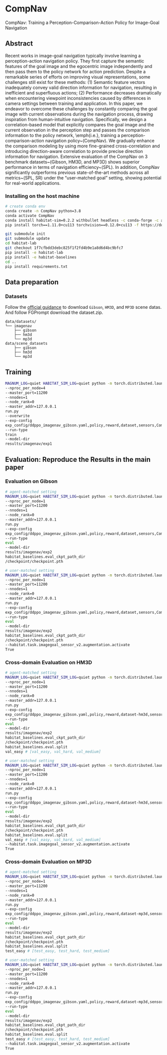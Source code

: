 # CompNav
CompNav: Training a Perception-Comparison-Action Policy for Image-Goal Navigation
## Abstract
Recent works in image-goal navigation typically involve learning a perception-action navigation policy. They first capture the semantic features of the goal image and the egocentric image independently and then pass them to the policy network for action prediction. Despite a remarkable series of efforts on improving visual representations, some challenges still exist for these methods: (1) Semantic feature vectors inadequately convey valid direction information for navigation, resulting in inefficient and superfluous actions; (2) Performance decreases dramatically when encountering viewpoint inconsistencies caused by differences in camera settings between training and application.
In this paper, we endeavor to overcome these challenges by constantly comparing the goal image with current observations during the navigation process, drawing inspiration from human-intuitive navigation. Specifically, we design a correlation-based model that explicitly compares the goal image and the current observation in the perception step and passes the comparison information to the policy network, \emph{i.e.}, training a perception-comparison-action navigation policy~(CompNav). We gradually enhance the comparison modeling by using more fine-grained cross-correlation and introducing direction-aware correlation to provide precise direction information for navigation. Extensive evaluation of the CompNav on 3 benchmark datasets~(Gibson, HM3D, and MP3D) shows superior performance in terms of navigation efficiency~(SPL). In addition, CompNav significantly outperforms previous state-of-the-art methods across all metrics~(SPL, SR) under the “user-matched goal” setting, showing potential for real-world applications. 

### Installing on the host machine
```bash
# create conda env
conda create -n CompNav python=3.8
conda activate CompNav
conda install habitat-sim=0.2.2 withbullet headless -c conda-forge -c aihabitat
pip install torch==1.11.0+cu113 torchvision==0.12.0+cu113 -f https://download.pytorch.org/whl/torch_stable.html

git submodule init
git submodule update
cd habitat-lab
git checkout 1f7cfbdd3debc825f1f2fd4b9e1a8d6d4bc9bfc7
pip install -e habitat-lab 
pip install -e habitat-baselines
cd ..
pip install requirements.txt
```

## Data preparation
### Datasets
Follow the [official guidance](https://github.com/facebookresearch/habitat-sim/blob/main/DATASETS.md#gibson-and-3dscenegraph-datasets) to download `Gibson`, `HM3D`, and `MP3D` scene datas. And follow FGPrompt download the dataset.zip. 
```
data/datasets/
└── imagenav
    ├── gibson
    ├── hm3d
    └── mp3d
data/scene_datasets
    ├── gibson
    ├── hm3d
    └── mp3d
```

## Training
```bash
MAGNUM_LOG=quiet HABITAT_SIM_LOG=quiet python -m torch.distributed.launch 
--nproc_per_node=4 
--master_port=11200 
--nnodes=1 
--node_rank=0 
--master_addr=127.0.0.1 
run.py 
--overwrite 
--exp-config 
exp_config/ddppo_imagenav_gibson.yaml,policy,reward,dataset,sensors,CompNav 
--run-type 
train 
--model-dir 
results/imagenav/exp1
```

## Evaluation: Reproduce the Results in the main paper️
### Evaluation on Gibson

```bash
# agent-matched setting
MAGNUM_LOG=quiet HABITAT_SIM_LOG=quiet python -m torch.distributed.launch 
--nproc_per_node=1 
--master_port=11200 
--nnodes=1 
--node_rank=0 
--master_addr=127.0.0.1 
run.py 
--exp-config
exp_config/ddppo_imagenav_gibson.yaml,policy,reward,dataset,sensors,CompNav,eval
--run-type
eval
--model-dir
results/imagenav/exp2
habitat_baselines.eval_ckpt_path_dir
/checkpoint/checkpoint.pth

# user-matched setting
MAGNUM_LOG=quiet HABITAT_SIM_LOG=quiet python -m torch.distributed.launch 
--nproc_per_node=1 
--master_port=11200 
--nnodes=1 
--node_rank=0 
--master_addr=127.0.0.1 
run.py 
--exp-config
exp_config/ddppo_imagenav_gibson.yaml,policy,reward,dataset,sensors,CompNav,eval
--run-type
eval
--model-dir
results/imagenav/exp2
habitat_baselines.eval_ckpt_path_dir
/checkpoint/checkpoint.pth
--habitat.task.imagegoal_sensor_v2.augmentation.activate
True
```




### Cross-domain Evaluation on HM3D
```bash
# agent-matched setting
MAGNUM_LOG=quiet HABITAT_SIM_LOG=quiet python -m torch.distributed.launch 
--nproc_per_node=1 
--master_port=11200 
--nnodes=1 
--node_rank=0 
--master_addr=127.0.0.1 
run.py 
--exp-config 
exp_config/ddppo_imagenav_gibson.yaml,policy,reward,dataset-hm3d,sensors,CompNav,eval 
--run-type 
eval 
--model-dir 
results/imagenav/exp2
habitat_baselines.eval_ckpt_path_dir 
/checkpoint/checkpoint.pth
habitat_baselines.eval.split 
val_easy # [val_easy, val_hard, val_medium]

# user-matched setting
MAGNUM_LOG=quiet HABITAT_SIM_LOG=quiet python -m torch.distributed.launch 
--nproc_per_node=1 
--master_port=11200 
--nnodes=1 
--node_rank=0 
--master_addr=127.0.0.1 
run.py 
--exp-config 
exp_config/ddppo_imagenav_gibson.yaml,policy,reward,dataset-hm3d,sensors,CompNav,eval 
--run-type 
eval 
--model-dir 
results/imagenav/exp2
habitat_baselines.eval_ckpt_path_dir 
/checkpoint/checkpoint.pth
habitat_baselines.eval.split 
val_easy # [val_easy, val_hard, val_medium]
--habitat.task.imagegoal_sensor_v2.augmentation.activate
True
```

### Cross-domain Evaluation on MP3D
```bash
# agent-matched setting
MAGNUM_LOG=quiet HABITAT_SIM_LOG=quiet python -m torch.distributed.launch 
--nproc_per_node=1 
--master_port=11200 
--nnodes=1 
--node_rank=0 
--master_addr=127.0.0.1 
run.py 
--exp-config 
exp_config/ddppo_imagenav_gibson.yaml,policy,reward,dataset-mp3d,sensors,CompNav,eval
--run-type 
eval 
--model-dir 
results/imagenav/exp2
habitat_baselines.eval_ckpt_path_dir 
/checkpoint/checkpoint.pth
habitat_baselines.eval.split 
test_easy # [test_easy, test_hard, test_medium]

# user-matched setting
MAGNUM_LOG=quiet HABITAT_SIM_LOG=quiet python -m torch.distributed.launch 
--nproc_per_node=1 
--master_port=11200 
--nnodes=1 
--node_rank=0 
--master_addr=127.0.0.1 
run.py 
--exp-config 
exp_config/ddppo_imagenav_gibson.yaml,policy,reward,dataset-mp3d,sensors,CompNav,eval
--run-type 
eval 
--model-dir 
results/imagenav/exp2
habitat_baselines.eval_ckpt_path_dir 
/checkpoint/checkpoint.pth
habitat_baselines.eval.split 
test_easy # [test_easy, test_hard, test_medium]
--habitat.task.imagegoal_sensor_v2.augmentation.activate
True
```
